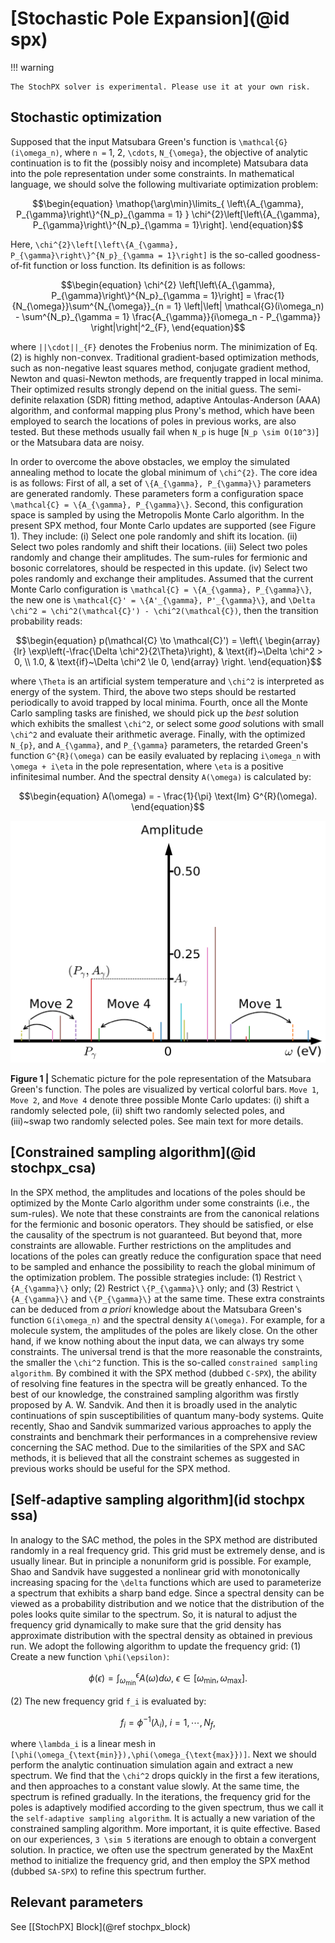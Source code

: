 # [Stochastic Pole Expansion](@id spx)

!!! warning

    The StochPX solver is experimental. Please use it at your own risk.

## Stochastic optimization

Supposed that the input Matsubara Green's function is ``\mathcal{G}(i\omega_n)``, where ``n =`` 1, 2, ``\cdots``, ``N_{\omega}``, the objective of analytic continuation is to fit the (possibly noisy and incomplete) Matsubara data into the pole representation under some constraints. In mathematical language, we should solve the following multivariate optimization problem:
```math
\begin{equation}
\mathop{\arg\min}\limits_{ \left\{A_{\gamma}, P_{\gamma}\right\}^{N_p}_{\gamma = 1} } \chi^{2}\left[\left\{A_{\gamma}, P_{\gamma}\right\}^{N_p}_{\gamma = 1}\right].
\end{equation}
```
Here, ``\chi^{2}\left[\left\{A_{\gamma}, P_{\gamma}\right\}^{N_p}_{\gamma = 1}\right]`` is the so-called goodness-of-fit function or loss function. Its definition is as follows:
```math
\begin{equation}
\chi^{2}
\left[\left\{A_{\gamma}, P_{\gamma}\right\}^{N_p}_{\gamma = 1}\right] 
= \frac{1}{N_{\omega}}\sum^{N_{\omega}}_{n = 1}
\left|\left|
\mathcal{G}(i\omega_n) - \sum^{N_p}_{\gamma = 1} \frac{A_{\gamma}}{i\omega_n - P_{\gamma}} 
\right|\right|^2_{F},
\end{equation}
```
where ``||\cdot||_{F}`` denotes the Frobenius norm. The minimization of Eq.(2) is highly non-convex. Traditional gradient-based optimization methods, such as non-negative least squares method, conjugate gradient method, Newton and quasi-Newton methods, are frequently trapped in local minima. Their optimized results strongly depend on the initial guess. The semi-definite relaxation (SDR) fitting method, adaptive Antoulas-Anderson (AAA) algorithm, and conformal mapping plus Prony's method, which have been employed to search the locations of poles in previous works, are also tested. But these methods usually fail when ``N_p`` is huge [``N_p \sim O(10^3)``] or the Matsubara data are noisy.

In order to overcome the above obstacles, we employ the simulated annealing method to locate the global minimum of ``\chi^{2}``. The core idea is as follows: First of all, a set of ``\{A_{\gamma}, P_{\gamma}\}`` parameters are generated randomly. These parameters form a configuration space ``\mathcal{C} = \{A_{\gamma}, P_{\gamma}\}``. Second, this configuration space is sampled by using the Metropolis Monte Carlo algorithm. In the present SPX method, four Monte Carlo updates are supported (see Figure 1). They include: (i) Select one pole randomly and shift its location. (ii) Select two poles randomly and shift their locations. (iii) Select two poles randomly and change their amplitudes. The sum-rules for fermionic and bosonic correlatores, should be respected in this update. (iv) Select two poles randomly and exchange their amplitudes. Assumed that the current Monte Carlo configuration is ``\mathcal{C} = \{A_{\gamma}, P_{\gamma}\}``, the new one is ``\mathcal{C}' = \{A'_{\gamma}, P'_{\gamma}\}``, and ``\Delta \chi^2 = \chi^2(\mathcal{C}') - \chi^2(\mathcal{C})``, then the transition probability reads:
```math
\begin{equation}
p(\mathcal{C} \to \mathcal{C}') =
\left\{
    \begin{array}{lr}
        \exp\left(-\frac{\Delta \chi^2}{2\Theta}\right), & \text{if}~\Delta \chi^2 > 0, \\
        1.0, & \text{if}~\Delta \chi^2 \le 0,
    \end{array}
\right.
\end{equation}
```
where ``\Theta`` is an artificial system temperature and ``\chi^2`` is interpreted as energy of the system. Third, the above two steps should be restarted periodically to avoid trapped by local minima. Fourth, once all the Monte Carlo sampling tasks are finished, we should pick up the *best*  solution which exhibits the smallest ``\chi^2``, or select some *good* solutions with small ``\chi^2`` and evaluate their arithmetic average. Finally, with the optimized ``N_{p}``, and ``A_{\gamma}``, and ``P_{\gamma}`` parameters, the retarded Green's function ``G^{R}(\omega)`` can be easily evaluated by replacing ``i\omega_n`` with ``\omega + i\eta`` in the pole representation, where ``\eta`` is a positive infinitesimal number. And the spectral density ``A(\omega)`` is calculated by:
```math
\begin{equation}
A(\omega) = - \frac{1}{\pi} \text{Im} G^{R}(\omega).
\end{equation}
```

![spx.png](../assets/spx.png)

**Figure 1 |** Schematic picture for the pole representation of the Matsubara Green's function. The poles are visualized by vertical colorful bars. `Move 1`, `Move 2`, and `Move 4` denote three possible Monte Carlo updates: (i) shift a randomly selected pole, (ii) shift two randomly selected poles, and (iii)~swap two randomly selected poles. See main text for more details.

## [Constrained sampling algorithm](@id stochpx_csa)

In the SPX method, the amplitudes and locations of the poles should be optimized by the Monte Carlo algorithm under some constraints (i.e., the sum-rules). We note that these constraints are from the canonical relations for the fermionic and bosonic operators. They should be satisfied, or else the causality of the spectrum is not guaranteed. But beyond that, more constraints are allowable. Further restrictions on the amplitudes and locations of the poles can greatly reduce the configuration space that need to be sampled and enhance the possibility to reach the global minimum of the optimization problem. The possible strategies include: (1) Restrict ``\{A_{\gamma}\}`` only; (2) Restrict ``\{P_{\gamma}\}`` only; and (3) Restrict ``\{A_{\gamma}\}`` and ``\{P_{\gamma}\}`` at the same time. These extra constraints can be deduced from *a priori* knowledge about the Matsubara Green's function ``G(i\omega_n)`` and the spectral density ``A(\omega)``. For example, for a molecule system, the amplitudes of the poles are likely close. On the other hand, if we know nothing about the input data, we can always try some constraints. The universal trend is that the more reasonable the constraints, the smaller the ``\chi^2`` function. This is the so-called `constrained sampling algorithm`. By combined it with the SPX method (dubbed `C-SPX`), the ability of resolving fine features in the spectra will be greatly enhanced. To the best of our knowledge, the constrained sampling algorithm was firstly proposed by A. W. Sandvik. And then it is broadly used in the analytic continuations of spin susceptibilities of quantum many-body systems. Quite recently, Shao and Sandvik summarized various approaches to apply the constraints and benchmark their performances in a comprehensive review concerning the SAC method. Due to the similarities of the SPX and SAC methods, it is believed that all the constraint schemes as suggested in previous works should be useful for the SPX method.
 
## [Self-adaptive sampling algorithm](id stochpx ssa)

In analogy to the SAC method, the poles in the SPX method are distributed randomly in a real frequency grid. This grid must be extremely dense, and is usually linear. But in principle a nonuniform grid is possible. For example, Shao and Sandvik have suggested a nonlinear grid with monotonically increasing spacing for the ``\delta`` functions which are used to parameterize a spectrum that exhibits a sharp band edge. Since a spectral density can be viewed as a probability distribution and we notice that the distribution of the poles looks quite similar to the spectrum. So, it is natural to adjust the frequency grid dynamically to make sure that the grid density has approximate distribution with the spectral density as obtained in previous run. We adopt the following algorithm to update the frequency grid: (1) Create a new function ``\phi(\epsilon)``:
```math
\begin{equation}
\phi(\epsilon) = \int^{\epsilon}_{\omega_{\text{min}}} A(\omega) d\omega,~\epsilon \in [\omega_{\text{min}},\omega_{\text{max}}].
\end{equation}
```
(2) The new frequency grid ``f_i`` is evaluated by:
```math
\begin{equation}
f_i = \phi^{-1}(\lambda_i),~i = 1, \cdots, N_f, 
\end{equation}
```
where ``\lambda_i`` is a linear mesh in ``[\phi(\omega_{\text{min}}),\phi(\omega_{\text{max}})]``. Next we should perform the analytic continuation simulation again and extract a new spectrum. We find that the ``\chi^2`` drops quickly in the first a few iterations, and then approaches to a constant value slowly. At the same time, the spectrum is refined gradually. In the iterations, the frequency grid for the poles is adaptively modified according to the given spectrum, thus we call it the `self-adaptive sampling algorithm`. It is actually a new variation of the constrained sampling algorithm. More important, it is quite effective. Based on our experiences, ``3 \sim 5`` iterations are enough to obtain a convergent solution. In practice, we often use the spectrum generated by the MaxEnt method to initialize the frequency grid, and then employ the SPX method (dubbed `SA-SPX`) to refine this spectrum further.

## Relevant parameters

See [[StochPX] Block](@ref stochpx_block)
